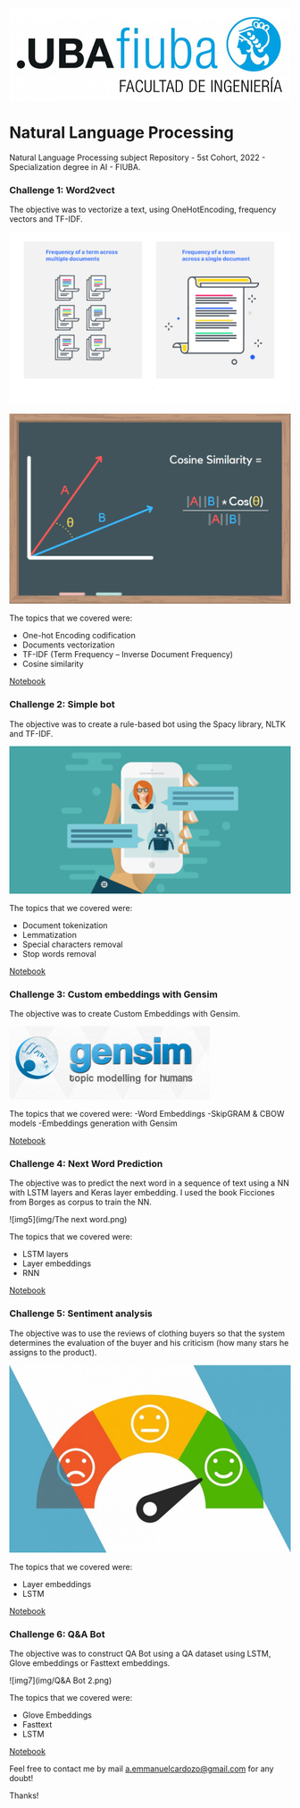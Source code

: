 <img src="logoFIUBA.jpg" width="700" align="center">
<BR>

# Natural Language Processing

Natural Language Processing subject Repository - 5st Cohort, 2022 - Specialization degree in AI - FIUBA.


### Challenge 1: Word2vect
The objective was to vectorize a text, using OneHotEncoding, frequency vectors and TF-IDF.

![img1](img/tf-idf.png)

![img2](img/cosine_similarity.png)

The topics that we covered were: 
* One-hot Encoding codification
* Documents vectorization
* TF-IDF (Term Frequency – Inverse Document Frequency)
* Cosine similarity

[Notebook](https://github.com/emmanuelcardozo/Natural-Language-Processing/blob/main/Desafio%201/1a%20-%20word2vec.ipynb)

### Challenge 2: Simple bot
The objective was to create a rule-based bot using the Spacy library, NLTK and TF-IDF.

![img3](img/chatbots2.png)

The topics that we covered were: 
* Document tokenization
* Lemmatization
* Special characters removal
* Stop words removal

[Notebook](https://github.com/emmanuelcardozo/Natural-Language-Processing/blob/main/Desafio%202/Desafio_2.ipynb)

### Challenge 3: Custom embeddings with Gensim
The objective was to create Custom Embeddings with Gensim.

![img4](img/gensim.png)

The topics that we covered were: 
-Word Embeddings
-SkipGRAM & CBOW models 
-Embeddings generation with Gensim

[Notebook](https://github.com/emmanuelcardozo/Natural-Language-Processing/blob/main/Desafio%203/Desafio_3.ipynb)

### Challenge 4: Next Word Prediction
The objective was to predict the next word in a sequence of text using a NN with LSTM layers and Keras layer embedding. I used the book Ficciones from Borges as corpus to train the NN.

![img5](img/The next word.png)

The topics that we covered were: 
* LSTM layers 
* Layer embeddings 
* RNN

[Notebook](https://github.com/emmanuelcardozo/Natural-Language-Processing/blob/main/Desafio%204/Desafio_4.ipynb)

### Challenge 5:  Sentiment analysis
The objective was to use the reviews of clothing buyers so that the system determines the evaluation of the buyer and his criticism (how many stars he assigns to the product).

![img6](img/sentiment-analysis-emotion-detection.jpg)

The topics that we covered were: 
* Layer embeddings 
* LSTM

[Notebook](https://github.com/emmanuelcardozo/Natural-Language-Processing/blob/main/Desafio%205/5%20-%20clothing_ecommerce_reviews.ipynb)

### Challenge 6: Q&A Bot
The objective was to construct QA Bot using a QA dataset using LSTM, Glove embeddings or Fasttext embeddings.

![img7](img/Q&A Bot 2.png)

The topics that we covered were: 
* Glove Embeddings
* Fasttext
* LSTM

[Notebook](https://github.com/emmanuelcardozo/Natural-Language-Processing/blob/main/Desafio%206/Desafio_6-bot_qa.ipynb)

Feel free to contact me by mail a.emmanuelcardozo@gmail.com for any doubt!

Thanks!
